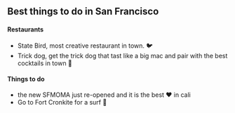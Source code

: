 ## Best things to do in San Francisco

#### Restaurants
- State Bird, most creative restaurant in town.
:bird:
- Trick dog, get the trick dog that tast like a big mac and pair with the best cocktails in town
:dog:

#### Things to do
- the new SFMOMA just re-opened and it is the best :heart: in cali
- Go to Fort Cronkite for a surf :wave:
